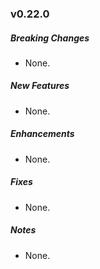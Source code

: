 ### v0.22.0

##### Breaking Changes
* None.

##### New Features
* None.

##### Enhancements
* None.

##### Fixes
* None.

##### Notes
* None.